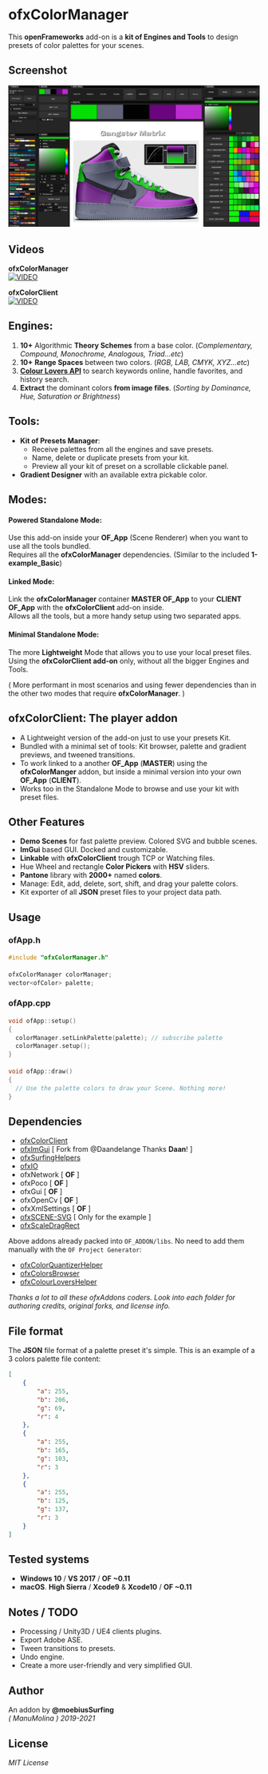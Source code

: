 # ofxColorManager

This **openFrameworks** add-on is a **kit of Engines and Tools** to design presets of color palettes for your scenes.  

## Screenshot
![image](/readme_images/Capture.JPG?raw=true "image")

## Videos
**ofxColorManager**  
[![VIDEO](http://img.youtube.com/vi/oSvGwpbWEuc/0.jpg)](http://www.youtube.com/watch?v=oSvGwpbWEuc "VIDEO")

**ofxColorClient**  
[![VIDEO](http://img.youtube.com/vi/oSvGwpbWEuc/0.jpg)](http://www.youtube.com/watch?v=oSvGwpbWEuc "VIDEO")

## Engines:  
  1. **10+** Algorithmic **Theory Schemes** from a base color. (*Complementary, Compound, Monochrome, Analogous, Triad...etc*)
  2. **10+** **Range Spaces** between two colors. (*RGB, LAB, CMYK, XYZ...etc*)
  3. [**Colour Lovers API**](https://www.colourlovers.com/) to search keywords online, handle favorites, and history search.
  4. **Extract** the dominant colors **from image files**. (*Sorting by Dominance, Hue, Saturation or Brightness*)

## Tools:  
* **Kit of Presets Manager**: 
  * Receive palettes from all the engines and save presets. 
  * Name, delete or duplicate presets from your kit.
  * Preview all your kit of preset on a scrollable clickable panel.
* **Gradient Designer** with an available extra pickable color.

## Modes:
  #### **Powered Standalone Mode**:  
  
  Use this add-on inside your **OF_App** (Scene Renderer) when you want to use all the tools bundled.  
  Requires all the **ofxColorManager** dependencies. (Similar to the included **1-example_Basic**)  

  #### **Linked Mode**:  
  
  Link the **ofxColorManager** container **MASTER OF_App** to your **CLIENT OF_App** with the **ofxColorClient** add-on inside.  
  Allows all the tools, but a more handy setup using two separated apps.  

  #### **Minimal Standalone Mode**:
    
  The more **Lightweight** Mode that allows you to use your local preset files.  
  Using the **ofxColorClient add-on** only, without all the bigger Engines and Tools.  

  ( More performant in most scenarios and using fewer dependencies than in the other two modes that require **ofxColorManager**. )
 
## ofxColorClient: The player addon 
  * A Lightweight version of the add-on just to use your presets Kit. 
  * Bundled with a minimal set of tools: Kit browser, palette and gradient previews, and tweened transitions.  
  * To work linked to a another **OF_App** (**MASTER**) using the **ofxColorManger** addon, but inside a minimal version into your own **OF_App** (**CLIENT**). 
  * Works too in the Standalone Mode to browse and use your kit with preset files.

## Other Features
* **Demo Scenes** for fast palette preview. Colored SVG and bubble scenes.
* **ImGui** based GUI. Docked and customizable.
* **Linkable** with **ofxColorClient** trough TCP or Watching files.
* Hue Wheel and rectangle **Color Pickers** with **HSV** sliders.
* **Pantone** library with **2000+** named **colors**.
* Manage: Edit, add, delete, sort, shift, and drag your palette colors. 
* Kit exporter of all **JSON** preset files to your project data path.

## Usage

### ofApp.h
```.cpp
#include "ofxColorManager.h"

ofxColorManager colorManager;
vector<ofColor> palette;
```
### ofApp.cpp
```.cpp
void ofApp::setup()
{
  colorManager.setLinkPalette(palette); // subscribe palette
  colorManager.setup();
}

void ofApp::draw()
{
  // Use the palette colors to draw your Scene. Nothing more!
}
```

## Dependencies
* [ofxColorClient](https://github.com/moebiussurfing/ofxColorClient)
* [ofxImGui](https://github.com/Daandelange/ofxImGui/tree/jvcleave)  [ Fork from @Daandelange Thanks **Daan**! ]
* [ofxSurfingHelpers](https://github.com/moebiussurfing/ofxSurfingHelpers)  
* [ofxIO](https://github.com/bakercp/ofxIO)
* ofxNetwork  [ **OF** ]
* ofxPoco  [ **OF** ]
* ofxGui  [ **OF** ]
* ofxOpenCv  [ **OF** ]
* ofxXmlSettings [ **OF** ]
* [ofxSCENE-SVG](https://github.com/moebiussurfing/ofxSCENE-SVG)  [ Only for the example ]
* [ofxScaleDragRect](https://github.com/moebiussurfing/ofxScaleDragRect)

Above addons already packed into ```OF_ADDON/libs```. No need to add them manually with the ```OF Project Generator```:  
* [ofxColorQuantizerHelper](https://github.com/moebiussurfing/ofxColorQuantizerHelper)
* [ofxColorsBrowser](https://github.com/moebiussurfing/ofxColorsBrowser)
* [ofxColourLoversHelper](https://github.com/moebiussurfing/ofxColourLoversHelper)  

*Thanks a lot to all these ofxAddons coders. Look into each folder for authoring credits, original forks, and license info.*  

## File format
The **JSON** file format of a palette preset it's simple. This is an example of a 3 colors palette file content:
```.json
[
    {
        "a": 255,
        "b": 206,
        "g": 69,
        "r": 4
    },
    {
        "a": 255,
        "b": 165,
        "g": 103,
        "r": 3
    },
    {
        "a": 255,
        "b": 125,
        "g": 137,
        "r": 3
    }
]
```

## Tested systems
- **Windows 10** / **VS 2017** / **OF ~0.11**
- **macOS**. **High Sierra** / **Xcode9** & **Xcode10** / **OF ~0.11**

## Notes / TODO
+ Processing / Unity3D / UE4 clients plugins.
+ Export Adobe ASE.
+ Tween transitions to presets.
+ Undo engine.
+ Create a more user-friendly and very simplified GUI.

## Author
An addon by **@moebiusSurfing**  
*( ManuMolina ) 2019-2021*

## License
*MIT License*